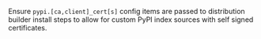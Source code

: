 Ensure `pypi.[ca,client]_cert[s]` config items are passed to distribution builder install steps to allow for custom PyPI index sources with self signed certificates.
